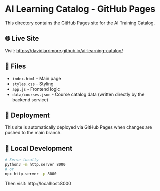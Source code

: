# AI Learning Catalog - GitHub Pages

This directory contains the GitHub Pages site for the AI Training Catalog.

## 🌐 Live Site

Visit: https://davidlarrimore.github.io/ai-learning-catalog/

## 📁 Files

- `index.html` - Main page
- `styles.css` - Styling
- `app.js` - Frontend logic
- `data/courses.json` - Course catalog data (written directly by the backend service)

## 🚀 Deployment

This site is automatically deployed via GitHub Pages when changes are pushed to the main branch.

## 🔧 Local Development

```bash
# Serve locally
python3 -m http.server 8000
# or
npx http-server -p 8000
```

Then visit: http://localhost:8000
